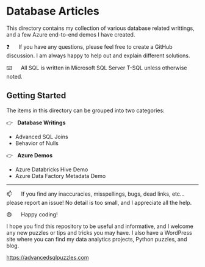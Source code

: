 # Database Articles

This directory contains my collection of various database related writtings, and a few Azure end-to-end demos I have created.

:question:&nbsp;&nbsp;&nbsp;&nbsp;&nbsp;&nbsp;If you have any questions, please feel free to create a GitHub discussion.  I am always happy to help out and explain different solutions.

⌨️&nbsp;&nbsp;&nbsp;&nbsp;&nbsp;&nbsp;All SQL is written in Microsoft SQL Server T-SQL unless otherwise noted.

## Getting Started

The items in this directory can be grouped into two categories:

:point_right: &nbsp;&nbsp;**Database Writings**
*  Advanced SQL Joins
*  Behavior of Nulls

:point_right: &nbsp;&nbsp;**Azure Demos**
*  Azure Databricks Hive Demo
*  Azure Data Factory Metadata Demo
----------------

:mailbox:&nbsp;&nbsp;&nbsp;&nbsp;&nbsp;&nbsp;If you find any inaccuracies, misspellings, bugs, dead links, etc... please report an issue!  No detail is too small, and I appreciate all the help.

:smile:&nbsp;&nbsp;&nbsp;&nbsp;&nbsp;&nbsp;Happy coding!

I hope you find this repository to be useful and informative, and I welcome any new puzzles or tips and tricks you may have. I also have a WordPress site where you can find my data analytics projects, Python puzzles, and blog.

https://advancedsqlpuzzles.com

